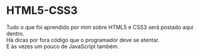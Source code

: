 # HTML5-CSS3
Tudo o que foi aprendido por mim sobre HTML5 e CSS3 será postado aqui dentro.<br>
Há dicas por fora código que o programador deve se atentar.<br>
E às vezes um pouco de JavaScript também.
